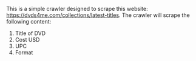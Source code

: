 This is a simple crawler designed to scrape this website: https://dvds4me.com/collections/latest-titles. 
The crawler will scrape the following content:
1. Title of DVD
2. Cost USD
3. UPC
4. Format
